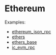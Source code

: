 # Ethereum

Examples:

-   [ethereum_json_rpc](https://github.com/demergent-labs/azle/tree/main/tests/end_to_end/candid_rpc/class_syntax/ethereum_json_rpc)
-   [ethers](https://github.com/demergent-labs/azle/tree/main/tests/end_to_end/http_server/ethers)
-   [ethers_base](https://github.com/demergent-labs/azle/tree/main/tests/end_to_end/http_server/ethers_base)
-   [ic_evm_rpc](https://github.com/demergent-labs/azle/tree/main/tests/end_to_end/http_server/ic_evm_rpc)
